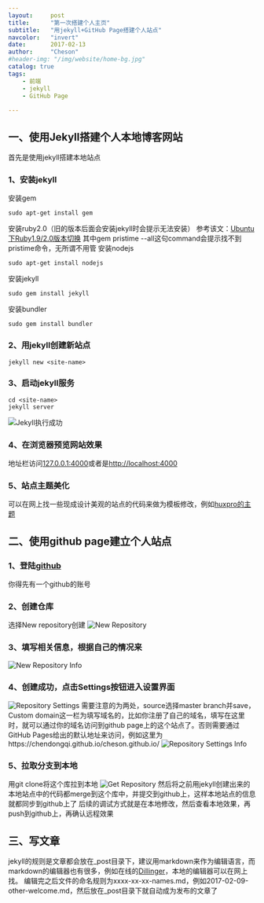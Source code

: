 ```yaml
---
layout:     post
title:      "第一次搭建个人主页"
subtitle:   "用jekyll+GitHub Page搭建个人站点"
navcolor:   "invert"
date:       2017-02-13
author:     "Cheson"
#header-img: "/img/website/home-bg.jpg"
catalog: true
tags:
    - 前端
    - jekyll
    - GitHub Page
    
---
```


## 一、使用Jekyll搭建个人本地博客网站

首先是使用jekyll搭建本地站点

### 1、安装jekyll

安装gem

```Shell
sudo apt-get install gem
```

安装ruby2.0（旧的版本后面会安装jekyll时会提示无法安装）
参考该文：[Ubuntu下Ruby1.9/2.0版本切换](http://www.panxw.com/posts/ububtu-ruby2-install.html)
其中gem pristime --all这句command会提示找不到pristime命令，无所谓不用管
安装nodejs

```Shell
sudo apt-get install nodejs
```

安装jekyll

```Shell
sudo gem install jekyll
```

安装bundler

```Shell
sudo gem install bundler

```

### 2、用jekyll创建新站点

```Shell
jekyll new <site-name>
```

### 3、启动jekyll服务

```Shell
cd <site-name>
jekyll server
```

![Jekyll执行成功](https://chendongqi.github.io/blog/img/2017-02-13-blog-init/jekyll_server.png)

### 4、在浏览器预览网站效果

地址栏访问[127.0.0.1:4000](127.0.0.1:4000)或者是[http://localhost:4000](http://localhost:4000)

### 5、站点主题美化

可以在网上找一些现成设计美观的站点的代码来做为模板修改，例如[huxpro的主题](huxpro.github.io)

## 二、使用github page建立个人站点

### 1、登陆[github](github.com)

你得先有一个github的账号

### 2、创建仓库

选择New repository创建
![New Repository](https://chendongqi.github.io/blog/img/2017-02-13-blog-init/new_repository.png)

### 3、填写相关信息，根据自己的情况来

![New Repository Info](https://chendongqi.github.io/blog/img/2017-02-13-blog-init/new_repository_information.png)

### 4、创建成功，点击Settings按钮进入设置界面

![Repository Settings](https://chendongqi.github.io/blog/img/2017-02-13-blog-init/setting_repository.png)
需要注意的为两处，source选择master branch并save，Custom domain这一栏为填写域名的，比如你注册了自己的域名，填写在这里时，就可以通过你的域名访问到github page上的这个站点了。否则需要通过GitHub Pages给出的默认地址来访问，例如这里为https://chendongqi.github.io/cheson.github.io/
![Repository Settings Info](https://chendongqi.github.io/blog/img/2017-02-13-blog-init/setting_repository_information.png)

### 5、拉取分支到本地

用git clone将这个库拉到本地
![Get Repository](https://chendongqi.github.io/blog/img/2017-02-13-blog-init/get_repository.png)
然后将之前用jekyll创建出来的本地站点中的代码都merge到这个库中，并提交到github上，这样本地站点的信息就都同步到github上了
后续的调试方式就是在本地修改，然后查看本地效果，再push到github上，再确认远程效果

## 三、写文章

jekyll的规则是文章都会放在_post目录下，建议用markdown来作为编辑语言，而markdown的编辑器也有很多，例如在线的[Dillinger](http://dillinger.io/)，本地的编辑器可以在网上找。
编辑完之后文件的命名规则为xxxx-xx-xx-names.md，例如2017-02-09-other-welcome.md，然后放在_post目录下就自动成为发布的文章了
